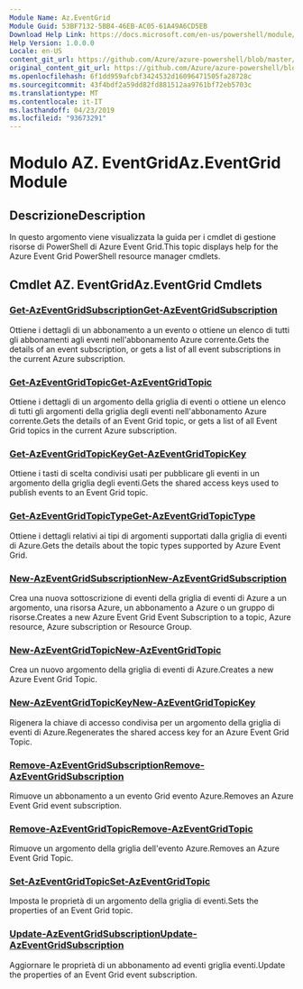 ```yaml
---
Module Name: Az.EventGrid
Module Guid: 53BF7132-5BB4-46EB-AC05-61A49A6CD5EB
Download Help Link: https://docs.microsoft.com/en-us/powershell/module/az.eventgrid
Help Version: 1.0.0.0
Locale: en-US
content_git_url: https://github.com/Azure/azure-powershell/blob/master/src/EventGrid/EventGrid/help/Az.EventGrid.md
original_content_git_url: https://github.com/Azure/azure-powershell/blob/master/src/EventGrid/EventGrid/help/Az.EventGrid.md
ms.openlocfilehash: 6f1dd959afcbf3424532d16096471505fa28728c
ms.sourcegitcommit: 43f4bdf2a59dd82fd881512aa9761bf72eb5703c
ms.translationtype: MT
ms.contentlocale: it-IT
ms.lasthandoff: 04/23/2019
ms.locfileid: "93673291"
---
```

# <span data-ttu-id="e7b04-101">Modulo AZ. EventGrid</span><span class="sxs-lookup"><span data-stu-id="e7b04-101">Az.EventGrid Module</span></span>
## <span data-ttu-id="e7b04-102">Descrizione</span><span class="sxs-lookup"><span data-stu-id="e7b04-102">Description</span></span>
<span data-ttu-id="e7b04-103">In questo argomento viene visualizzata la guida per i cmdlet di gestione risorse di PowerShell di Azure Event Grid.</span><span class="sxs-lookup"><span data-stu-id="e7b04-103">This topic displays help for the Azure Event Grid PowerShell resource manager cmdlets.</span></span>

## <span data-ttu-id="e7b04-104">Cmdlet AZ. EventGrid</span><span class="sxs-lookup"><span data-stu-id="e7b04-104">Az.EventGrid Cmdlets</span></span>
### [<span data-ttu-id="e7b04-105">Get-AzEventGridSubscription</span><span class="sxs-lookup"><span data-stu-id="e7b04-105">Get-AzEventGridSubscription</span></span>](Get-AzEventGridSubscription.md)
<span data-ttu-id="e7b04-106">Ottiene i dettagli di un abbonamento a un evento o ottiene un elenco di tutti gli abbonamenti agli eventi nell'abbonamento Azure corrente.</span><span class="sxs-lookup"><span data-stu-id="e7b04-106">Gets the details of an event subscription, or gets a list of all event subscriptions in the current Azure subscription.</span></span>

### [<span data-ttu-id="e7b04-107">Get-AzEventGridTopic</span><span class="sxs-lookup"><span data-stu-id="e7b04-107">Get-AzEventGridTopic</span></span>](Get-AzEventGridTopic.md)
<span data-ttu-id="e7b04-108">Ottiene i dettagli di un argomento della griglia di eventi o ottiene un elenco di tutti gli argomenti della griglia degli eventi nell'abbonamento Azure corrente.</span><span class="sxs-lookup"><span data-stu-id="e7b04-108">Gets the details of an Event Grid topic, or gets a list of all Event Grid topics in the current Azure subscription.</span></span>

### [<span data-ttu-id="e7b04-109">Get-AzEventGridTopicKey</span><span class="sxs-lookup"><span data-stu-id="e7b04-109">Get-AzEventGridTopicKey</span></span>](Get-AzEventGridTopicKey.md)
<span data-ttu-id="e7b04-110">Ottiene i tasti di scelta condivisi usati per pubblicare gli eventi in un argomento della griglia degli eventi.</span><span class="sxs-lookup"><span data-stu-id="e7b04-110">Gets the shared access keys used to publish events to an Event Grid topic.</span></span>

### [<span data-ttu-id="e7b04-111">Get-AzEventGridTopicType</span><span class="sxs-lookup"><span data-stu-id="e7b04-111">Get-AzEventGridTopicType</span></span>](Get-AzEventGridTopicType.md)
<span data-ttu-id="e7b04-112">Ottiene i dettagli relativi ai tipi di argomenti supportati dalla griglia di eventi di Azure.</span><span class="sxs-lookup"><span data-stu-id="e7b04-112">Gets the details about the topic types supported by Azure Event Grid.</span></span>

### [<span data-ttu-id="e7b04-113">New-AzEventGridSubscription</span><span class="sxs-lookup"><span data-stu-id="e7b04-113">New-AzEventGridSubscription</span></span>](New-AzEventGridSubscription.md)
<span data-ttu-id="e7b04-114">Crea una nuova sottoscrizione di eventi della griglia di eventi di Azure a un argomento, una risorsa Azure, un abbonamento a Azure o un gruppo di risorse.</span><span class="sxs-lookup"><span data-stu-id="e7b04-114">Creates a new Azure Event Grid Event Subscription to a topic, Azure resource, Azure subscription or Resource Group.</span></span>

### [<span data-ttu-id="e7b04-115">New-AzEventGridTopic</span><span class="sxs-lookup"><span data-stu-id="e7b04-115">New-AzEventGridTopic</span></span>](New-AzEventGridTopic.md)
<span data-ttu-id="e7b04-116">Crea un nuovo argomento della griglia di eventi di Azure.</span><span class="sxs-lookup"><span data-stu-id="e7b04-116">Creates a new Azure Event Grid Topic.</span></span>

### [<span data-ttu-id="e7b04-117">New-AzEventGridTopicKey</span><span class="sxs-lookup"><span data-stu-id="e7b04-117">New-AzEventGridTopicKey</span></span>](New-AzEventGridTopicKey.md)
<span data-ttu-id="e7b04-118">Rigenera la chiave di accesso condivisa per un argomento della griglia di eventi di Azure.</span><span class="sxs-lookup"><span data-stu-id="e7b04-118">Regenerates the shared access key for an Azure Event Grid Topic.</span></span>

### [<span data-ttu-id="e7b04-119">Remove-AzEventGridSubscription</span><span class="sxs-lookup"><span data-stu-id="e7b04-119">Remove-AzEventGridSubscription</span></span>](Remove-AzEventGridSubscription.md)
<span data-ttu-id="e7b04-120">Rimuove un abbonamento a un evento Grid evento Azure.</span><span class="sxs-lookup"><span data-stu-id="e7b04-120">Removes an Azure Event Grid event subscription.</span></span>

### [<span data-ttu-id="e7b04-121">Remove-AzEventGridTopic</span><span class="sxs-lookup"><span data-stu-id="e7b04-121">Remove-AzEventGridTopic</span></span>](Remove-AzEventGridTopic.md)
<span data-ttu-id="e7b04-122">Rimuove un argomento della griglia dell'evento Azure.</span><span class="sxs-lookup"><span data-stu-id="e7b04-122">Removes an Azure Event Grid Topic.</span></span>

### [<span data-ttu-id="e7b04-123">Set-AzEventGridTopic</span><span class="sxs-lookup"><span data-stu-id="e7b04-123">Set-AzEventGridTopic</span></span>](Set-AzEventGridTopic.md)
<span data-ttu-id="e7b04-124">Imposta le proprietà di un argomento della griglia di eventi.</span><span class="sxs-lookup"><span data-stu-id="e7b04-124">Sets the properties of an Event Grid topic.</span></span>

### [<span data-ttu-id="e7b04-125">Update-AzEventGridSubscription</span><span class="sxs-lookup"><span data-stu-id="e7b04-125">Update-AzEventGridSubscription</span></span>](Update-AzEventGridSubscription.md)
<span data-ttu-id="e7b04-126">Aggiornare le proprietà di un abbonamento ad eventi griglia eventi.</span><span class="sxs-lookup"><span data-stu-id="e7b04-126">Update the properties of an Event Grid event subscription.</span></span>

